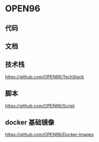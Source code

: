 # OPEN96

## 代码

## 文档

## 技术栈

https://github.com/OPEN96/TechStack

## 脚本

https://github.com/OPEN96/Script

## docker 基础镜像

https://github.com/OPEN96/Docker-Images
